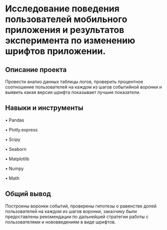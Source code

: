 # Исследование поведения пользователей мобильного приложения и результатов эксперимента по изменению шрифтов приложении.

## Описание проекта
Провести анализ данных таблицы логов, проверить процентное соотношение пользователей на каждом из шагов событийной воронки и выявить какая версия шрифта показывает лучшие показатели.

## Навыки и инструменты

•	Pandas

•	Plotly.express

•	Scipy

•	Seaborn

•	Matplotlib

•	Numpy

•	Math

## Общий вывод 
Построены воронки событий, проверены гипотезы о равенстве долей пользователей на каждом из шагов воронки,
заказчику были предоставлены рекомендации по дальнейшей стратегии работы с пользователями и нововведениям в виде шрифтов.

